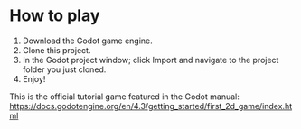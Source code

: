 # How to play
1. Download the Godot game engine.
2. Clone this project.
3. In the Godot project window; click Import and navigate to the project folder you just cloned.
4. Enjoy!

This is the official tutorial game featured in the Godot manual: https://docs.godotengine.org/en/4.3/getting_started/first_2d_game/index.html
